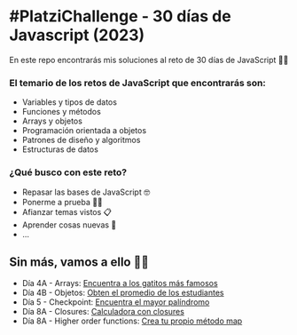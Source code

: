 # #PlatziChallenge - 30 días de Javascript (2023)

En este repo encontrarás mis soluciones al reto de 30 días de JavaScript 🕵🏻

### El temario de los retos de JavaScript que encontrarás son:

- Variables y tipos de datos
- Funciones y métodos
- Arrays y objetos
- Programación orientada a objetos
- Patrones de diseño y algoritmos
- Estructuras de datos

### ¿Qué busco con este reto?

- Repasar las bases de JavaScript 🤓
- Ponerme a prueba 🏋🏻
- Afianzar temas vistos 📋
- Aprender cosas nuevas 🌋
- ...

## Sin más, vamos a ello 💪🏻

- Día 4A - Arrays: [Encuentra a los gatitos más famosos](https://github.com/jnataliaramirez/PlatziChallenge-30-dias-de-JavaScript/tree/main/dia-4A)
- Día 4B - Objetos: [Obten el promedio de los estudiantes](https://github.com/jnataliaramirez/PlatziChallenge-30-dias-de-JavaScript/tree/main/dia-4B)
- Día 5 - Checkpoint: [Encuentra el mayor palíndromo](https://github.com/jnataliaramirez/PlatziChallenge-30-dias-de-JavaScript/tree/main/dia-5)
- Día 8A - Closures: [Calculadora con closures](https://github.com/jnataliaramirez/PlatziChallenge-30-dias-de-JavaScript/tree/main/dia-8A)
- Día 8A - Higher order functions: [Crea tu propio método map](https://github.com/jnataliaramirez/PlatziChallenge-30-dias-de-JavaScript/tree/main/dia-8B)

